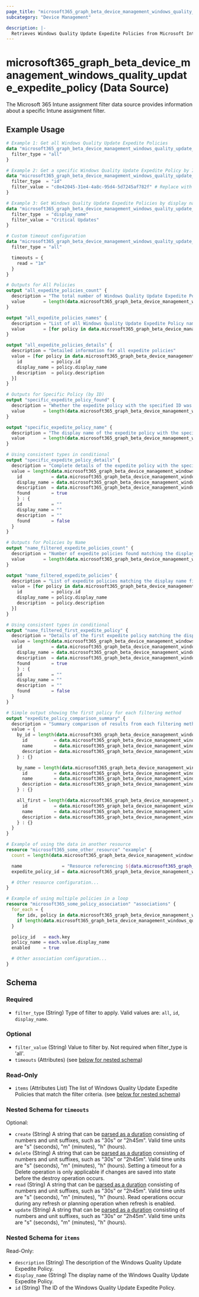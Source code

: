 ```yaml
---
page_title: "microsoft365_graph_beta_device_management_windows_quality_update_expedite_policy Data Source - microsoft365"
subcategory: "Device Management"

description: |-
  Retrieves Windows Quality Update Expedite Policies from Microsoft Intune with explicit filtering options. These policies control the expedited deployment of quality updates to Windows devices.
---
```


# microsoft365_graph_beta_device_management_windows_quality_update_expedite_policy (Data Source)

The Microsoft 365 Intune assignment filter data source provides information about a specific Intune assignment filter.

## Example Usage

```terraform
# Example 1: Get all Windows Quality Update Expedite Policies
data "microsoft365_graph_beta_device_management_windows_quality_update_expedite_policy" "all_policies" {
  filter_type = "all"
}

# Example 2: Get a specific Windows Quality Update Expedite Policy by ID
data "microsoft365_graph_beta_device_management_windows_quality_update_expedite_policy" "specific_policy" {
  filter_type  = "id"
  filter_value = "c8e42045-31e4-4a8c-95d4-5d7245af782f" # Replace with actual ID
}

# Example 3: Get Windows Quality Update Expedite Policies by display name (partial match)
data "microsoft365_graph_beta_device_management_windows_quality_update_expedite_policy" "by_name" {
  filter_type  = "display_name"
  filter_value = "Critical Updates"
}

# Custom timeout configuration
data "microsoft365_graph_beta_device_management_windows_quality_update_expedite_policy" "with_timeout" {
  filter_type = "all"

  timeouts = {
    read = "1m"
  }
}

# Outputs for All Policies
output "all_expedite_policies_count" {
  description = "The total number of Windows Quality Update Expedite Policies found"
  value       = length(data.microsoft365_graph_beta_device_management_windows_quality_update_expedite_policy.all_policies.items)
}

output "all_expedite_policies_names" {
  description = "List of all Windows Quality Update Expedite Policy names"
  value       = [for policy in data.microsoft365_graph_beta_device_management_windows_quality_update_expedite_policy.all_policies.items : policy.display_name]
}

output "all_expedite_policies_details" {
  description = "Detailed information for all expedite policies"
  value = [for policy in data.microsoft365_graph_beta_device_management_windows_quality_update_expedite_policy.all_policies.items : {
    id           = policy.id
    display_name = policy.display_name
    description  = policy.description
  }]
}

# Outputs for Specific Policy (by ID)
output "specific_expedite_policy_found" {
  description = "Whether the expedite policy with the specified ID was found"
  value       = length(data.microsoft365_graph_beta_device_management_windows_quality_update_expedite_policy.specific_policy.items) > 0
}

output "specific_expedite_policy_name" {
  description = "The display name of the expedite policy with the specified ID"
  value       = length(data.microsoft365_graph_beta_device_management_windows_quality_update_expedite_policy.specific_policy.items) > 0 ? data.microsoft365_graph_beta_device_management_windows_quality_update_expedite_policy.specific_policy.items[0].display_name : ""
}

# Using consistent types in conditional
output "specific_expedite_policy_details" {
  description = "Complete details of the expedite policy with the specified ID"
  value = length(data.microsoft365_graph_beta_device_management_windows_quality_update_expedite_policy.specific_policy.items) > 0 ? {
    id           = data.microsoft365_graph_beta_device_management_windows_quality_update_expedite_policy.specific_policy.items[0].id
    display_name = data.microsoft365_graph_beta_device_management_windows_quality_update_expedite_policy.specific_policy.items[0].display_name
    description  = data.microsoft365_graph_beta_device_management_windows_quality_update_expedite_policy.specific_policy.items[0].description
    found        = true
    } : {
    id           = ""
    display_name = ""
    description  = ""
    found        = false
  }
}

# Outputs for Policies by Name
output "name_filtered_expedite_policies_count" {
  description = "Number of expedite policies found matching the display name filter"
  value       = length(data.microsoft365_graph_beta_device_management_windows_quality_update_expedite_policy.by_name.items)
}

output "name_filtered_expedite_policies" {
  description = "List of expedite policies matching the display name filter"
  value = [for policy in data.microsoft365_graph_beta_device_management_windows_quality_update_expedite_policy.by_name.items : {
    id           = policy.id
    display_name = policy.display_name
    description  = policy.description
  }]
}

# Using consistent types in conditional
output "name_filtered_first_expedite_policy" {
  description = "Details of the first expedite policy matching the display name filter (if any)"
  value = length(data.microsoft365_graph_beta_device_management_windows_quality_update_expedite_policy.by_name.items) > 0 ? {
    id           = data.microsoft365_graph_beta_device_management_windows_quality_update_expedite_policy.by_name.items[0].id
    display_name = data.microsoft365_graph_beta_device_management_windows_quality_update_expedite_policy.by_name.items[0].display_name
    description  = data.microsoft365_graph_beta_device_management_windows_quality_update_expedite_policy.by_name.items[0].description
    found        = true
    } : {
    id           = ""
    display_name = ""
    description  = ""
    found        = false
  }
}

# Simple output showing the first policy for each filtering method
output "expedite_policy_comparison_summary" {
  description = "Summary comparison of results from each filtering method"
  value = {
    by_id = length(data.microsoft365_graph_beta_device_management_windows_quality_update_expedite_policy.specific_policy.items) > 0 ? {
      id          = data.microsoft365_graph_beta_device_management_windows_quality_update_expedite_policy.specific_policy.items[0].id
      name        = data.microsoft365_graph_beta_device_management_windows_quality_update_expedite_policy.specific_policy.items[0].display_name
      description = data.microsoft365_graph_beta_device_management_windows_quality_update_expedite_policy.specific_policy.items[0].description
    } : {}

    by_name = length(data.microsoft365_graph_beta_device_management_windows_quality_update_expedite_policy.by_name.items) > 0 ? {
      id          = data.microsoft365_graph_beta_device_management_windows_quality_update_expedite_policy.by_name.items[0].id
      name        = data.microsoft365_graph_beta_device_management_windows_quality_update_expedite_policy.by_name.items[0].display_name
      description = data.microsoft365_graph_beta_device_management_windows_quality_update_expedite_policy.by_name.items[0].description
    } : {}

    all_first = length(data.microsoft365_graph_beta_device_management_windows_quality_update_expedite_policy.all_policies.items) > 0 ? {
      id          = data.microsoft365_graph_beta_device_management_windows_quality_update_expedite_policy.all_policies.items[0].id
      name        = data.microsoft365_graph_beta_device_management_windows_quality_update_expedite_policy.all_policies.items[0].display_name
      description = data.microsoft365_graph_beta_device_management_windows_quality_update_expedite_policy.all_policies.items[0].description
    } : {}
  }
}

# Example of using the data in another resource
resource "microsoft365_some_other_resource" "example" {
  count = length(data.microsoft365_graph_beta_device_management_windows_quality_update_expedite_policy.all_policies.items) > 0 ? 1 : 0

  name               = "Resource referencing ${data.microsoft365_graph_beta_device_management_windows_quality_update_expedite_policy.all_policies.items[0].display_name}"
  expedite_policy_id = data.microsoft365_graph_beta_device_management_windows_quality_update_expedite_policy.all_policies.items[0].id

  # Other resource configuration...
}

# Example of using multiple policies in a loop
resource "microsoft365_some_policy_association" "associations" {
  for_each = {
    for idx, policy in data.microsoft365_graph_beta_device_management_windows_quality_update_expedite_policy.all_policies.items : policy.id => policy
    if length(data.microsoft365_graph_beta_device_management_windows_quality_update_expedite_policy.all_policies.items) > 0
  }

  policy_id   = each.key
  policy_name = each.value.display_name
  enabled     = true

  # Other association configuration...
}
```

<!-- schema generated by tfplugindocs -->
## Schema

### Required

- `filter_type` (String) Type of filter to apply. Valid values are: `all`, `id`, `display_name`.

### Optional

- `filter_value` (String) Value to filter by. Not required when filter_type is 'all'.
- `timeouts` (Attributes) (see [below for nested schema](#nestedatt--timeouts))

### Read-Only

- `items` (Attributes List) The list of Windows Quality Update Expedite Policies that match the filter criteria. (see [below for nested schema](#nestedatt--items))

<a id="nestedatt--timeouts"></a>
### Nested Schema for `timeouts`

Optional:

- `create` (String) A string that can be [parsed as a duration](https://pkg.go.dev/time#ParseDuration) consisting of numbers and unit suffixes, such as "30s" or "2h45m". Valid time units are "s" (seconds), "m" (minutes), "h" (hours).
- `delete` (String) A string that can be [parsed as a duration](https://pkg.go.dev/time#ParseDuration) consisting of numbers and unit suffixes, such as "30s" or "2h45m". Valid time units are "s" (seconds), "m" (minutes), "h" (hours). Setting a timeout for a Delete operation is only applicable if changes are saved into state before the destroy operation occurs.
- `read` (String) A string that can be [parsed as a duration](https://pkg.go.dev/time#ParseDuration) consisting of numbers and unit suffixes, such as "30s" or "2h45m". Valid time units are "s" (seconds), "m" (minutes), "h" (hours). Read operations occur during any refresh or planning operation when refresh is enabled.
- `update` (String) A string that can be [parsed as a duration](https://pkg.go.dev/time#ParseDuration) consisting of numbers and unit suffixes, such as "30s" or "2h45m". Valid time units are "s" (seconds), "m" (minutes), "h" (hours).


<a id="nestedatt--items"></a>
### Nested Schema for `items`

Read-Only:

- `description` (String) The description of the Windows Quality Update Expedite Policy.
- `display_name` (String) The display name of the Windows Quality Update Expedite Policy.
- `id` (String) The ID of the Windows Quality Update Expedite Policy.